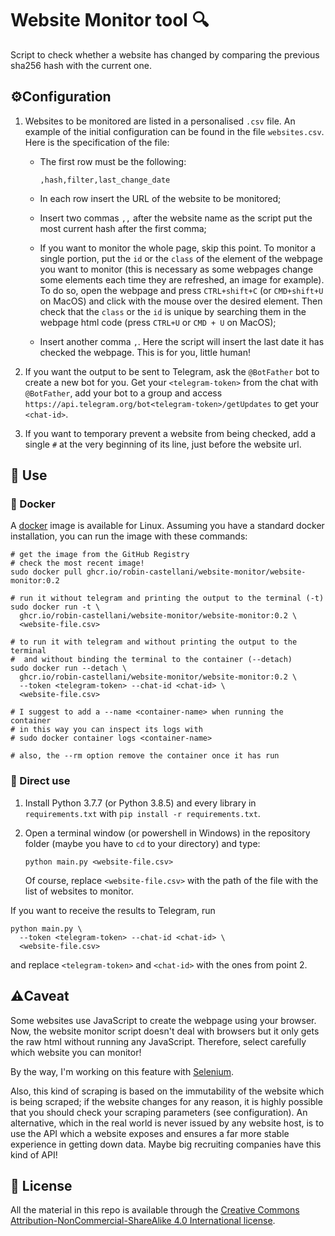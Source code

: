 # Website Monitor tool 🔍
Script to check whether a website has changed by comparing 
the previous sha256 hash with the current one.

## ⚙️Configuration
1. Websites to be monitored are listed in a personalised `.csv` file.
   An example of the initial configuration can be found in the file
   `websites.csv`. Here is the specification of the file:
   
   * The first row must be the following:
     ```
     ,hash,filter,last_change_date
     ```
   
   * In each row insert the URL of the website to be monitored;
   
   * Insert two commas `,,` after the website name as the script
     put the most current hash after the first comma;
   
   * If you want to monitor the whole page, skip this point.
     To monitor a single portion, 
     put the `id` or the `class` of the element of the webpage
     you want to monitor (this is necessary as some webpages change
     some elements each time they are refreshed, an image for example).
     To do so, open the webpage and press `CTRL+shift+C` 
     (or `CMD+shift+U` on MacOS) 
     and click with the mouse over the desired element. 
     Then check that the `class` or the `id` is unique by searching them
     in the webpage html code (press `CTRL+U` or `CMD + U` on MacOS);
     
   * Insert another comma `,`. Here the script will insert the last date
     it has checked the webpage. This is for you, little human!

2. If you want the output to be sent to Telegram, 
   ask the `@BotFather` bot to create a new bot for you.
   Get your `<telegram-token>` from the chat with `@BotFather`, 
   add your bot to a group and access 
   `https://api.telegram.org/bot<telegram-token>/getUpdates` 
   to get your `<chat-id>`.

3. If you want to temporary prevent a website from being checked, add
   a single ``#`` at the very beginning of its line, just before the
   website url. 

## 🔮 Use

### 🐳 Docker
A [docker](https://www.docker.com/) image is available for Linux.
Assuming you have a standard docker installation, you can run the image
with these commands:
```shell script
# get the image from the GitHub Registry
# check the most recent image!
sudo docker pull ghcr.io/robin-castellani/website-monitor/website-monitor:0.2

# run it without telegram and printing the output to the terminal (-t)
sudo docker run -t \
  ghcr.io/robin-castellani/website-monitor/website-monitor:0.2 \
  <website-file.csv>

# to run it with telegram and without printing the output to the terminal
#  and without binding the terminal to the container (--detach)
sudo docker run --detach \
  ghcr.io/robin-castellani/website-monitor/website-monitor:0.2 \
  --token <telegram-token> --chat-id <chat-id> \
  <website-file.csv>

# I suggest to add a --name <container-name> when running the container
# in this way you can inspect its logs with
# sudo docker container logs <container-name>

# also, the --rm option remove the container once it has run
```

### 🐍 Direct use
1. Install Python 3.7.7 (or Python 3.8.5) and every library 
   in `requirements.txt` with `pip install -r requirements.txt`.
   
2. Open a terminal window (or powershell in Windows) in the repository folder
   (maybe you have to `cd` to your directory) and type:
   ```shell script
   python main.py <website-file.csv>
   ```
   Of course, replace `<website-file.csv>` with the path of the file
   with the list of websites to monitor.

If you want to receive the results to Telegram, 
run 
```shell script
python main.py \
  --token <telegram-token> --chat-id <chat-id> \
  <website-file.csv>
```
and replace `<telegram-token>` and `<chat-id>` 
with the ones from point 2.


## ⚠️Caveat
Some websites use JavaScript to create the webpage using your browser.
Now, the website monitor script doesn't deal with browsers but it only
gets the raw html without running any JavaScript.
Therefore, select carefully which website you can monitor!

By the way, I'm working on this feature with [Selenium](https://www.selenium.dev/).

Also, this kind of scraping is based on the immutability of the website
which is being scraped; if the website changes for any reason, it is 
highly possible that you should check your scraping parameters (see configuration).
An alternative, which in the real world is never issued by any website host,
is to use the API which a website exposes and ensures a far more stable
experience in getting down data. 
Maybe big recruiting companies have this kind of API!

## 📜 License 

All the material in this repo is available through the
[Creative Commons Attribution-NonCommercial-ShareAlike 4.0 International license](https://creativecommons.org/licenses/by-nc-sa/4.0/>).
